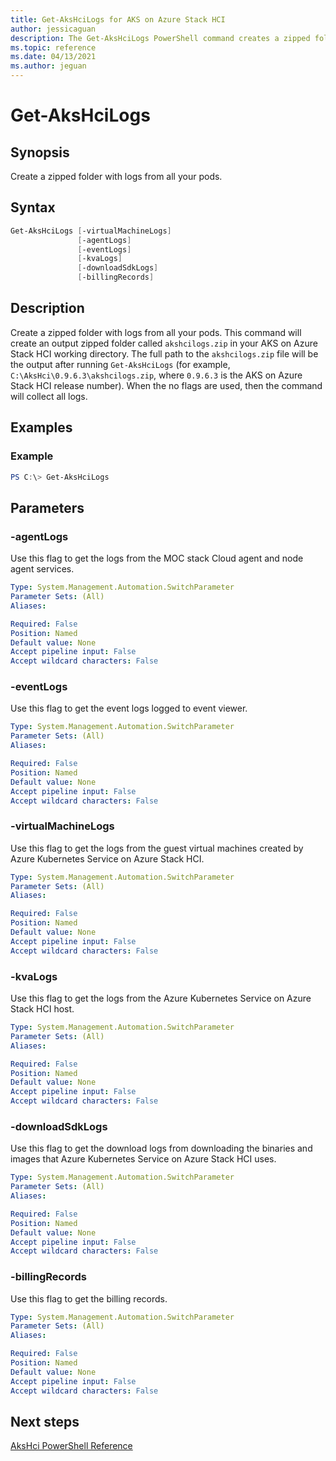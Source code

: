 ```yaml
---
title: Get-AksHciLogs for AKS on Azure Stack HCI
author: jessicaguan
description: The Get-AksHciLogs PowerShell command creates a zipped folder with logs from all your pods.
ms.topic: reference
ms.date: 04/13/2021
ms.author: jeguan
---
```


# Get-AksHciLogs

## Synopsis
Create a zipped folder with logs from all your pods. 

## Syntax

```powershell
Get-AksHciLogs [-virtualMachineLogs]
               [-agentLogs]
               [-eventLogs]
               [-kvaLogs] 
               [-downloadSdkLogs] 
               [-billingRecords] 
```

## Description
Create a zipped folder with logs from all your pods. This command will create an output zipped folder called `akshcilogs.zip` in your AKS on Azure Stack HCI working directory. The full path to the `akshcilogs.zip` file will be the output after running  `Get-AksHciLogs` (for example, `C:\AksHci\0.9.6.3\akshcilogs.zip`, where `0.9.6.3` is the AKS on Azure Stack HCI release number). When the no flags are used, then the command will collect all logs.

## Examples

### Example

```powershell
PS C:\> Get-AksHciLogs
```

## Parameters

### -agentLogs
Use this flag to get the logs from the MOC stack Cloud agent and node agent services.

```yaml
Type: System.Management.Automation.SwitchParameter
Parameter Sets: (All)
Aliases:

Required: False
Position: Named
Default value: None
Accept pipeline input: False
Accept wildcard characters: False
```

### -eventLogs
Use this flag to get the event logs logged to event viewer.

```yaml
Type: System.Management.Automation.SwitchParameter
Parameter Sets: (All)
Aliases:

Required: False
Position: Named
Default value: None
Accept pipeline input: False
Accept wildcard characters: False
```

### -virtualMachineLogs
Use this flag to get the logs from the guest virtual machines created by Azure Kubernetes Service on Azure Stack HCI.

```yaml
Type: System.Management.Automation.SwitchParameter
Parameter Sets: (All)
Aliases:

Required: False
Position: Named
Default value: None
Accept pipeline input: False
Accept wildcard characters: False
```

### -kvaLogs
Use this flag to get the logs from the Azure Kubernetes Service on Azure Stack HCI host.

```yaml
Type: System.Management.Automation.SwitchParameter
Parameter Sets: (All)
Aliases:

Required: False
Position: Named
Default value: None
Accept pipeline input: False
Accept wildcard characters: False
```

### -downloadSdkLogs
Use this flag to get the download logs from downloading the binaries and images that Azure Kubernetes Service on Azure Stack HCI uses.

```yaml
Type: System.Management.Automation.SwitchParameter
Parameter Sets: (All)
Aliases:

Required: False
Position: Named
Default value: None
Accept pipeline input: False
Accept wildcard characters: False
```


### -billingRecords
Use this flag to get the billing records.

```yaml
Type: System.Management.Automation.SwitchParameter
Parameter Sets: (All)
Aliases:

Required: False
Position: Named
Default value: None
Accept pipeline input: False
Accept wildcard characters: False
```

## Next steps

[AksHci PowerShell Reference](index.md)